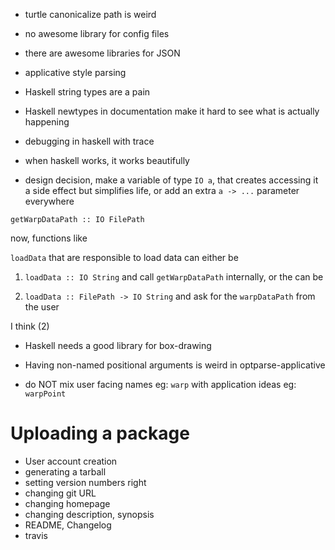 * turtle canonicalize path is weird
* no awesome library for config files
* there are awesome libraries for JSON
* applicative style parsing
* Haskell string types are a pain
* Haskell newtypes in documentation make it hard to see what is actually happening
* debugging in haskell with trace
* when haskell works, it works beautifully

* design decision, make a variable of type `IO a`, that creates accessing it a
side effect but simplifies life, or add an extra  `a -> ...` parameter
everywhere

`getWarpDataPath :: IO FilePath`

now, functions like

`loadData` that are responsible to load data can either be

1. `loadData :: IO String` and call `getWarpDataPath` internally, or the can be

2. `loadData :: FilePath -> IO String` and ask for the `warpDataPath` from the user


I think (2)


* Haskell needs a good library for box-drawing

* Having non-named positional arguments is weird in optparse-applicative

* do NOT mix user facing names eg: `warp` with application ideas eg: `warpPoint`

Uploading a package
==================

* User account creation
* generating a tarball
* setting version numbers right
* changing git URL
* changing homepage
* changing description, synopsis
* README, Changelog
* travis
